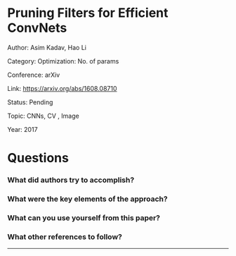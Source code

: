 # Pruning Filters for Efficient ConvNets
Author: Asim Kadav, Hao Li

Category: Optimization: No. of params

Conference: arXiv

Link: https://arxiv.org/abs/1608.08710

Status: Pending

Topic: CNNs, CV , Image 

Year: 2017

# Questions

### What did authors try to accomplish?

### What were the key elements of the approach?

### What can you use yourself from this paper?

### What other references to follow?

---